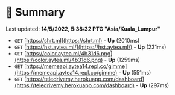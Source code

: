 # 📖 Summary
Last updated: **14/5/2022, 5:38:32 PTG "Asia/Kuala_Lumpur"**

- `GET` [https://shrt.ml](https://shrt.ml) - **Up** (2010ms)
- `GET` [https://hst.aytea.ml/](https://hst.aytea.ml/) - **Up** (231ms)
- `GET` [https://color.aytea.ml/4b31d6.png](https://color.aytea.ml/4b31d6.png) - **Up** (1259ms)
- `GET` [https://memeapi.aytea14.repl.co/gimme](https://memeapi.aytea14.repl.co/gimme) - **Up** (551ms)
- `GET` [https://teledrivemy.herokuapp.com/dashboard](https://teledrivemy.herokuapp.com/dashboard) - **Up** (297ms)
